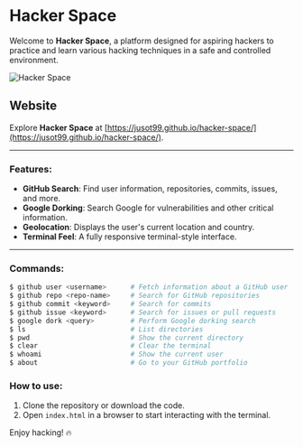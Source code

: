 # Hacker Space

Welcome to **Hacker Space**, a platform designed for aspiring hackers to practice and learn various hacking techniques in a safe and controlled environment.

![Hacker Space](https://img.shields.io/badge/Hacker%20Space-Online-brightgreen)

## Website

Explore **Hacker Space** at [https://jusot99.github.io/hacker-space/](https://jusot99.github.io/hacker-space/).

---

### Features:
- **GitHub Search**: Find user information, repositories, commits, issues, and more.
- **Google Dorking**: Search Google for vulnerabilities and other critical information.
- **Geolocation**: Displays the user's current location and country.
- **Terminal Feel**: A fully responsive terminal-style interface.

---

### Commands:
```bash
$ github user <username>      # Fetch information about a GitHub user
$ github repo <repo-name>     # Search for GitHub repositories
$ github commit <keyword>     # Search for commits
$ github issue <keyword>      # Search for issues or pull requests
$ google dork <query>         # Perform Google dorking search
$ ls                          # List directories
$ pwd                         # Show the current directory
$ clear                       # Clear the terminal
$ whoami                      # Show the current user
$ about                       # Go to your GitHub portfolio
```

### How to use:
1. Clone the repository or download the code.
2. Open `index.html` in a browser to start interacting with the terminal.

Enjoy hacking! 🔥
